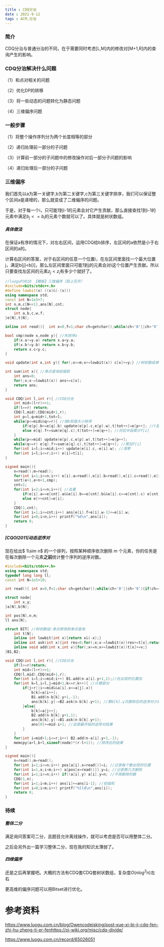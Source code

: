 ```yaml
---
title : CDQ分治
date : 2021-9-12
tags : ACM,分治
---
```




### 简介

CDQ分治与普通分治的不同，在于需要同时考虑[L,M]内的修改对[M+1,R]内的查询产生的影响。



### CDQ分治解决什么问题

（1）和点对相关的问题

（2）优化DP的转移

（3）将一些动态的问题转化为静态问题

（4）三维偏序问题



### 一般步骤

（1）将整个操作序列分为两个长度相等的部分

（2）递归处理前一部分的子问题

（3）计算前一部分的子问题中的修改操作对后一部分子问题的影响

（4）递归处理后一部分的子问题



### 三维偏序

我们首先以a为第一关键字,b为第二关键字,c为第三关键字排序，我们可以保证整个区间a是递增的，那么就变成了二维偏序的问题。

于是，对于每一个i，只可能1到i-1的元素会对它产生贡献，那么直接查找1到i-1的元素中满足$b_j<=b_i$的元素个数就可以了。具体就是树状数组。

##### 具体做法

在保证a有序的情况下，对左右区间，运用CDQ给b排序，左区间的a依然是小于右区间的a的。

计算右区间的答案，对于右区间的任意一个位置i，在左区间里面找一个最大位置j，满足b[j]<b[i]，那么左区间里面只可能1到j的元素会对i这个位置产生贡献。所以只要查找左区间的元素$z_j<z_i$有多少个就好了。



```cpp
//luoguP3810 【模板】三维偏序（陌上花开）
#include<bits/stdc++.h>
#define lowbit(x) ((x)&(-(x)))
using namespace std;
const int N=1e5+7;
int n,m,c[N<<1],ans[N],cnt; 
struct node{
	int a,b,c,w,f; 
}e[N],t[N];

inline int read(){	int x=0,f=1;char ch=getchar();while(ch<'0'||ch>'9'){if(ch=='-') f=f*-1;ch=getchar();}while(ch>='0'&&ch<='9'){x=x*10+ch-'0';ch=getchar();}return x*f;}

bool cmp(node x,node y){ //先排序a 
	if(x.a!=y.a) return x.a<y.a;
	if(x.b!=y.b) return x.b<y.b;
	return x.c<y.c;
}

void update(int x,int y){ for(;x<=m;x+=lowbit(x)) c[x]+=y;} //树状数组单点加 

int sum(int x){ //单点查询前缀和
	int ans=0;
	for(;x;x-=lowbit(x)) ans+=c[x];
	return ans;
}

void CDQ(int l,int r){ //CDQ分治 
	int mid=(l+r)>>1; 
	if(l==r) return; 
	CDQ(l,mid);CDQ(mid+1,r);
	int p=l,q=mid+1,tot=l;
	while(p<=mid&&q<=r){ //按b权值大小排序 
		if(e[p].b<=e[q].b) update(e[p].c,e[p].w),t[tot++]=e[p++]; //t是排序后的数组 
		else e[q].f+=sum(e[q].c),t[tot++]=e[q++]; //对后半段累计f[i] 
	}
	while(p<=mid) update(e[p].c,e[p].w),t[tot++]=e[p++];  
	while(q<=r) e[q].f+=sum(e[q].c),t[tot++]=e[q++]; //累加f[i]
	for(int i=l;i<=mid;i++) update(e[i].c,-e[i].w); //清零 
	for(int i=l;i<=r;i++) e[i]=t[i]; 
}

signed main(){
	n=read();m=read();
	for(int i=1;i<=n;i++) e[i].a=read(),e[i].b=read(),e[i].c=read(),e[i].w=1;
	sort(e+1,e+n+1,cmp);
	cnt=1;
	for(int i=2;i<=n;i++){ //去重 
		if(e[i].a==e[cnt].a&&e[i].b==e[cnt].b&&e[i].c==e[cnt].c) e[cnt].w++;
		else e[++cnt]=e[i];
	}
	CDQ(1,cnt);
	for(int i=1;i<=cnt;i++) ans[e[i].f+e[i].w-1]+=e[i].w;
	for(int i=0;i<n;i++) printf("%d\n",ans[i]);
	return 0;
}

```



##### [CQOI2011\]动态逆序对

现在给出$ 1\sim n$ 的一个排列，按照某种顺序依次删除 $m$ 个元素，你的任务是在每次删除一个元素**之前**统计整个序列的逆序对数。

```cpp
#include<bits/stdc++.h>
using namespace std;
typedef long long ll;
const int N=1e5+10;

int read(){	int x=0,f=1;char ch=getchar();while(ch<'0'||ch>'9'){if(ch=='-') f=f*-1;ch=getchar();}while(ch>='0'&&ch<='9'){x=(x<<3)+(x<<1)+ch-'0';ch=getchar();}return x*f;}

struct node{
    int x,y;
}a[N],b[N];

int pos[N],n,m;
ll ans[N];

struct BIT{ //树状数组:单点修改和单点查询 
    int t[N];
    inline int lowbit(int x){return x&(-x);}
	inline int ask(int x){int res=0;for(;x;x-=lowbit(x))res+=t[x];return res;}
    inline void add(int x,int v){for(;x<=n;x+=lowbit(x))t[x]+=v;}
}B1,B2;

void CDQ(int l,int r){ //CDQ分治 
    if(l>=r)return;
    int mid=(l+r)>>1;
    CDQ(l,mid),CDQ(mid+1,r);
    for(int i=l;i<=mid;i++) B1.add(n-a[i].y+1,1);//在出现的位置加 
    for(int k=l,i=l,j=mid+1;k<=r;k++){ //计算部分 
        if(j>r||i<=mid&&a[i].x<=a[j].x){
            b[k]=a[i++];
            B1.add(n-b[k].y+1,-1);
            ans[b[k].y]-=B2.ask(n-b[k].y+1); //第b[k].y次删除后的逆序对少的部分 
        }else{
            b[k]=a[j++]; 
            B2.add(n-b[k].y+1,1);
            ans[b[k].y]-=B1.ask(n-b[k].y+1);
            ans[0]+=mid-i+1; //这是最开始的逆序对结果 
        }
    }
    for(int i=mid+1;i<=r;i++) B2.add(n-a[i].y+1,-1);
    memcpy(a+l,b+l,sizeof(node)*(r-l+1)); //排序后的结果 
}

signed main(){
    n=read();m=read();
    for(int i=1;i<=n;i++) pos[a[i].x=read()]=i; //记录每个数出现的位置 
    for(int i=1,x;i<m;i++) a[pos[x=read()]].y=i; //记录第几次删除 
    for(int i=1;i<=n;i++) if(!a[i].y) a[i].y=n; //不用删除的数 
    CDQ(1,n);
    for(int i=1;i<m;i++) ans[i]+=ans[i-1]; //前缀和 
    for(int i=0;i<m;i++) printf("%lld\n",ans[i]);
    return 0;
}
```





### 待续

##### 整体二分

满足询问答案可二分，且题目允许离线操作，就可以考虑是否可以用整体二分。

之后会另外出一篇学习整体二分，现在我的知识太薄弱了。

##### 四维偏序

还是之后再掌握吧。大概的方法有CDQ套CDQ套树状数组，复杂度$O(nlog^3n)$左右

更高维的偏序问题可以用Bitset进行优化。



# 参考资料

https://www.luogu.com.cn/blog/Owencodeisking/post-xue-xi-bi-ji-cdq-fen-zhi-hu-zheng-ti-er-fenhttps://oi-wiki.org/misc/cdq-divide/

https://www.luogu.com.cn/record/65026051
